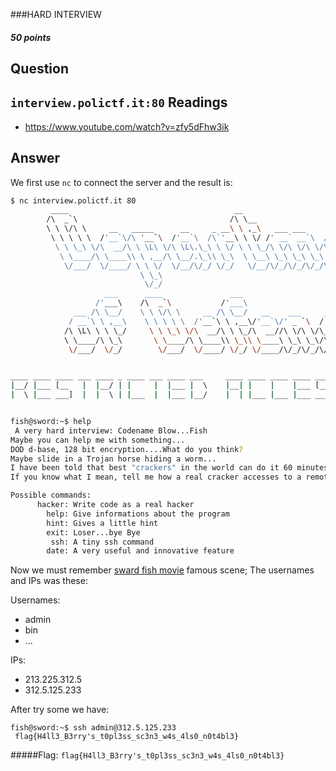 ###HARD INTERVIEW
##### 50 points
Question
--
`interview.polictf.it:80`
Readings
--
* https://www.youtube.com/watch?v=zfy5dFhw3ik

Answer
--
We first use `nc` to connect the server and the result is:  
```bash
$ nc interview.polictf.it 80
         ____                                     __                              __
        /\  _`\                                  /\ \__                          /\ \__
        \ \ \/\ \     __   _____      __     _ __\ \ ,_\   ___ ___      __    ___\ \ ,_\  
         \ \ \ \ \  /'__`\/\ '__`\  /'__`\  /\`'__\ \ \/ /' __` __`\  /'__`\/' _ `\ \ \/  
          \ \ \_\ \/\  __/\ \ \L\ \/\ \L\.\_\ \ \/ \ \ \_/\ \/\ \/\ \/\  __//\ \/\ \ \ \_
           \ \____/\ \____\\ \ ,__/\ \__/.\_\\ \_\  \ \__\ \_\ \_\ \_\ \____\ \_\ \_\ \__\
            \/___/  \/____/ \ \ \/  \/__/\/_/ \/_/   \/__/\/_/\/_/\/_/\/____/\/_/\/_/\/__/
                             \ \_\
                              \/_/
                     ___      ____               ___
                   /'___\    /\  _`\           /'___\
              ___ /\ \__/    \ \ \/\ \     __ /\ \__/   __    ___     ____     __
             / __`\ \ ,__\    \ \ \ \ \  /'__`\ \ ,__\/'__`\/' _ `\  /',__\  /'__`\
            /\ \L\ \ \ \_/     \ \ \_\ \/\  __/\ \ \_/\  __//\ \/\ \/\__, `\/\  __/
            \ \____/\ \_\       \ \____/\ \____\\ \_\\ \____\ \_\ \_\/\____/\ \____\
             \/___/  \/_/        \/___/  \/____/ \/_/ \/____/\/_/\/_/\/___/  \/____/


____ ____ ____ ___ ____ _ ____ ___ ____ ___     ____ ____ ____ ____ ____ ____    ____ _  _ _    _   _
|__/ |___ [__   |  |__/ | |     |  |___ |  \    |__| |    |    |___ [__  [__     |  | |\ | |     \_/  
|  \ |___ ___]  |  |  \ | |___  |  |___ |__/    |  | |___ |___ |___ ___] ___]    |__| | \| |___   |


fish@sword:~$ help
 A very hard interview: Codename Blow...Fish
Maybe you can help me with something...
DOD d-base, 128 bit encryption....What do you think?
Maybe slide in a Trojan horse hiding a worm...
I have been told that best "crackers" in the world can do it 60 minutes, unfortunately i need someone who can do it in 60 seconds... naturally with the right incentives ;)
If you know what I mean, tell me how a real cracker accesses to a remote super protected server...

Possible commands:
	  hacker: Write code as a real hacker
	    help: Give informations about the program
	    hint: Gives a little hint
	    exit: Loser...bye Bye
	     ssh: A tiny ssh command
	    date: A very useful and innovative feature
```
Now we must remember [sward fish movie](https://www.youtube.com/watch?v=zfy5dFhw3ik) famous scene; The usernames and IPs was these:  

Usernames:  
* admin
* bin
* ...  

IPs:
* 213.225.312.5
* 312.5.125.233  

After try some we have:  
```
fish@sword:~$ ssh admin@312.5.125.233
 flag{H4ll3_B3rry's_t0pl3ss_sc3n3_w4s_4ls0_n0t4bl3}
```  
#####Flag: `flag{H4ll3_B3rry's_t0pl3ss_sc3n3_w4s_4ls0_n0t4bl3}`
